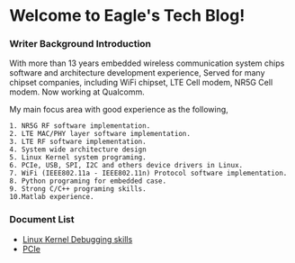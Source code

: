 # Welcome to Eagle's Tech Blog!  
### Writer Background Introduction

With more than 13 years embedded wireless communication system chips software and architecture development experience, Served for many chipset companies, including WiFi chipset, LTE Cell modem, NR5G Cell modem. Now working at Qualcomm.



My main focus area with good experience as the following,

```
1. NR5G RF software implementation.
2. LTE MAC/PHY layer software implementation.
3. LTE RF software implementation.
4. System wide architecture design
5. Linux Kernel system programing.
6. PCIe, USB, SPI, I2C and others device drivers in Linux.
7. WiFi (IEEE802.11a - IEEE802.11n) Protocol software implementation.
8. Python programing for embedded case.
9. Strong C/C++ programing skills.
10.Matlab experience.
```



### Document List

- [Linux Kernel Debugging skills](docs/linux_kernel_debugging.md)
- [PCIe](docs/pcie.md)





